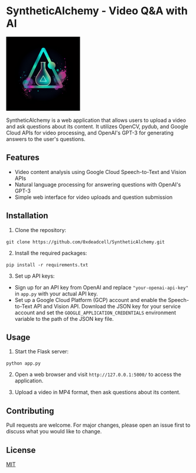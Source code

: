 # SyntheticAlchemy - Video Q&A with AI

<img src="./static/images/logo.png" alt="Logo" width="200" />

SyntheticAlchemy is a web application that allows users to upload a video and ask questions about its content. It utilizes OpenCV, pydub, and Google Cloud APIs for video processing, and OpenAI's GPT-3 for generating answers to the user's questions.

## Features

- Video content analysis using Google Cloud Speech-to-Text and Vision APIs
- Natural language processing for answering questions with OpenAI's GPT-3
- Simple web interface for video uploads and question submission

## Installation

1. Clone the repository:

`git clone https://github.com/0xdeadcell/SyntheticAlchemy.git`


2. Install the required packages:

`pip install -r requirements.txt`


3. Set up API keys:

- Sign up for an API key from OpenAI and replace `"your-openai-api-key"` in `app.py` with your actual API key.
- Set up a Google Cloud Platform (GCP) account and enable the Speech-to-Text API and Vision API. Download the JSON key for your service account and set the `GOOGLE_APPLICATION_CREDENTIALS` environment variable to the path of the JSON key file.

## Usage

1. Start the Flask server:

`python app.py`

2. Open a web browser and visit `http://127.0.0.1:5000/` to access the application.

3. Upload a video in MP4 format, then ask questions about its content.

## Contributing

Pull requests are welcome. For major changes, please open an issue first to discuss what you would like to change.

## License

[MIT](https://choosealicense.com/licenses/mit/)
